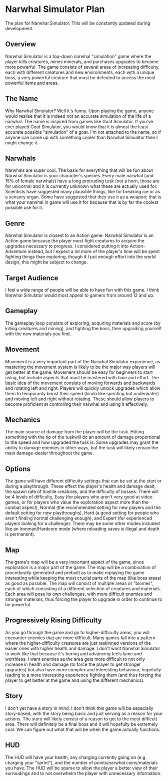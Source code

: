 
#  Narwhal Simulator Plan
The plan for Narwhal Simulator. This will be constantly updated during development.
## Overview
Narwhal Simulator is a top-down narwhal "simulation" game where the player kills creatures, mines minerals, and purchases upgrades to become more powerful. The game consists of several areas of increasing difficulty, each with different creatures and new environments, each with a unique boss, a very powerful creature that must be defeated to access the most powerful items and areas.
## The Name
Why Narwhal Simulator? Well it's funny. Upon playing the game, anyone would realise that it is indeed not an accurate simulation of the life of a narwhal. The name is inspired from games like Goat Simulator. If you've ever played Goat Simulator, you would know that it is almost the least accurate possible "simulation" of a goat. I'm not attached to the name, so if anyone can come up with something cooler than Narwhal Simualtor then I might change it.
## Narwhals
Narwhals are super cool. The basis for everything that will be fun about Narwhal Simulator is your character's species. Every male narwhal (and 15% of female narwhals) have a long protruding tusk (not a horn, those are for unicorns) and it is currently unknown what these are actually used for. Scientists have suggested many plausible things, like for breaking ice or as a sensory organ. Some have suggested that they use it as a weapon; that is what your narwhal in game will use it for because that is by far the coolest possible use for it.
## Genre
Narwhal Simulator is closest to an Action game. Narwhal Simulator is an Action game because the player must fight creatures to acquire the upgrades necessary to progress. I considered putting it into Action-Adventure instead, but I expect a lot more of the player's time will be spent fighting things than exploring, though if I put enough effort into the world design, this might be subject to change.
## Target Audience
I feel a wide range of people will be able to have fun with this game. I think Narwhal Simulator would most appeal to gamers from around 12 and up.
## Gameplay
The gameplay loop consists of exploring, acquiring materials and score (by killing creatures and mining), and fighting the boss, then upgrading yourself with the new materials you find.
## Movement
Movement is a very important part of the Narwhal Simulator experience, as mastering the movement system is likely to be the major way players will get better at the game. Movement should be easy for beginners to start using, but include aspects that must be mastered with time and effort. The basic idea of the movement consists of moving forwards and backwards and rotating left and right. Players will quickly unlock upgrades which allow them to temporarily boost their speed (kinda like sprinting but underwater) and moving left and right without rotating. These should allow players to become proficient at controlling their narwhal and using it effectively.
## Mechanics
The main source of damage from the player will be the tusk. Hitting something with the tip of the tuskwill do an amount of damage proportional to the speed and how upgraded the tusk is. Some upgrades may grant the ability to damage enemies in other ways, but the tusk will likely remain the main damage-dealer throughout the game.
## Options
The game will have different difficulty settings that can be set at the start or during a playthrough. These effect the player's health and damage dealt, the spawn rate of hostile creatures, and the difficulty of bosses. There will be 4 levels of difficulty, Easy (for players who aren't very good at video games, or for players who value the exploration aspect more than the combat aspect), Normal (the recommended setting for new players and the default setting for new playthroughs), Hard (a good setting for people who aren't finding normal challenging enough), and Expert (for experienced players looking for a challenge). There may be some other modes included like an Ironman/Hardcore mode (where reloading saves is illegal and death is permanent).
## Map
The game's map will be a very important aspect of the game, since exploration is a major part of the game. The map will be a combination of procedurally-generated and prebuilt as to make replaying the game interesting while keeping the most crucial parts of the map (like boss areas) as good as possible. The map will consist of multiple areas or "biomes", each of which consisting of a different selection of creatures and materials. Each area will pose its own challenges, with more difficult enemies and stronger materials, thus forcing the player to upgrade in order to continue to be powerful.
## Progressively Rising Difficulty
As you go through the game and go to higher-difficulty areas, you will encounter enemies that are more difficult. Many games fall into a pattern where the higher-difficulty creatures are just reskinned versions of the easier ones with higher health and damage. I don't want Narwhal Simulator to work like that because it's boring and advancing feels lame and worthless. I want enemies as the area gets more difficult to not only increase in health and damage (to force the player to get stronger upgrades) but also have more complex and interesting behaviour, hopefully leading to a more interesting experience fighting them (and thus forcing the player to get better at the game and using the different mechanics). 
## Story
I don't yet have a story in mind. I don't think this game will be especially story-based, with the story being basic and just serving as a reason for your actions. The story will likely consist of a reason to get to the most difficult area. There will definitely be a final boss and it will hopefully be extremely cool. We can figure out what that will be when the game actually functions.
## HUD
The HUD will have your health, any charging currently going on (e.g. charging your "sprint"), and the number of points/narwhal coins/materials you have. The HUD will be sparse to allow the player a better view of their surroudings and to not overwhelm the player with unnecessary information.
